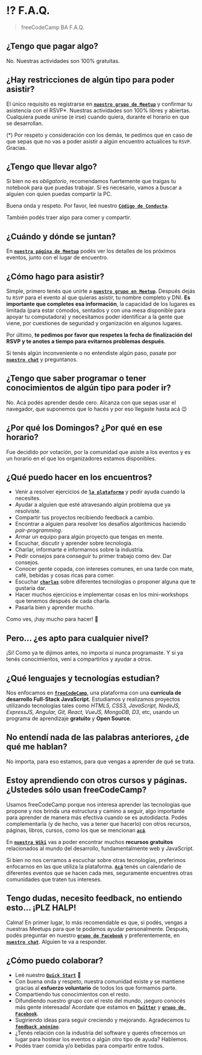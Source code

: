 # :interrobang: F.A.Q.

> freeCodeCamp BA F.A.Q.

## ¿Tengo que pagar algo?

No. Nuestras actividades son 100% gratuitas. 

## ¿Hay restricciones de algún tipo para poder asistir?

El único requisito es registrarse en **[`nuestro grupo de Meetup`](bit.ly/fccba-meetup)** y confirmar tu asistencia con el RSVP*. Nuestras actividades son 100% libres y abiertas. Cualquiera puede unirse (e irse) cuando quiera, durante el horario en que se desarrollan. 

(*) Por respeto y consideración con los demás, te pedimos que en caso de que sepas que no vas a poder asistir a algún encuentro actualices tu `RSVP`. Gracias.

## ¿Tengo que llevar algo?

Si bien no es *obligatorio*, recomendamos fuertemente que traigas tu notebook para que puedas trabajar. Si es necesario, vamos a buscar a alguien con quien puedas compartir la PC.

Buena onda y respeto. Por favor, leé nuestro **[`Código de Conducta`](bit.ly/fccba-codigo)**.

También podés traer algo para comer y compartir.

## ¿Cuándo y dónde se juntan?

En **[`nuestra página de Meetup`](bit.ly/fccba-meetup)** podés ver los detalles de los próximos eventos, junto con el lugar de encuentro.

## ¿Cómo hago para asistir?

Simple, primero tenés que unirte a **[`nuestro grupo en Meetup`](bit.ly/fccba-meetup)**. Después dejás tu `RSVP` para el evento al que quieras asistir, tu nombre completo y DNI. **Es importante que completes esa información**, la capacidad de los lugares es limitada (para estar cómodos, sentados y con una mesa disponible para apoyar tu computadora) y necesitamos poder identificar a la gente que viene, por cuestiones de seguridad y organización en algunos lugares.

Por último, **te pedimos por favor que respetes la fecha de finalización del RSVP y te anotes a tiempo para evitarnos problemas después**.

Si tenés algún inconveniente o no entendiste algún paso, pasate por **[`nuestro chat`](bit.ly/fccba-chat)** y preguntanos. 

## ¿Tengo que saber programar o tener conocimientos de algún tipo para poder ir?

No. Acá podés aprender desde cero. Alcanza con que sepas usar el navegador, que suponemos que lo hacés y por eso llegaste hasta acá :wink:

## ¿Por qué los Domingos? ¿Por qué en ese horario?

Fue decidido por votación, por la comunidad que asiste a los eventos y es un horario en el que los organizadores estamos disponibles.

## ¿Qué puedo hacer en los encuentros?

- Venir a resolver ejercicios de **[`la plataforma`](https://www.freecodecamp.org/map)** y pedir ayuda cuando la necesites. 
- Ayudar a alguien que esté atravesando algún problema que ya resolviste.
- Compartir tus proyectos recibiendo feedback a cambio.  
- Encontrar a alguien para resolver los desafíos algorítmicos haciendo *pair-programming*.
- Armar un equipo para algún proyecto que tengas en mente.
- Escuchar, discutir y aprender sobre tecnología.
- Charlar, informarte e informarnos sobre la industria.
- Pedir consejos para conseguir tu primer trabajo como dev. Dar consejos.
- Conocer gente copada, con intereses comunes, en una tarde con mate, café, bebidas y cosas ricas para comer.
- Escuchar **[`charlas`](bit.ly/fccba-charlas)** sobre diferentes tecnologías o proponer alguna que te gustaría dar.
- Hacer muchos ejercicios e implementar cosas en los mini-workshops que tenemos después de cada charla.
- Pasarla bien y aprender mucho. 

Como ves, ¡hay mucho para hacer! :rainbow:

## Pero... ¿es apto para cualquier nivel?

¡Si! Como ya te dijimos antes, no importa si nunca programaste. Y si ya tenés conocimientos, vení a compartirlos y ayudar a otros.

## ¿Qué lenguajes y tecnologías estudian?

Nos enfocamos en **[`freeCodeCamp`](https://www.freecodecamp.org/)**, una plataforma con una **currícula de desarrollo Full-Stack JavaScript.** Estudiamos y realizamos proyectos utilizando tecnologías tales como *HTML5, CSS3, JavaScript, NodeJS, ExpressJS, Angular, Git, React, VueJS, MongoDB, D3*, etc, usando un programa de aprendizaje **gratuito** y **Open Source**.

## No entendí nada de las palabras anteriores, ¿de qué me hablan?

No importa, para eso estamos, para que vengas a aprender de qué se trata.

## Estoy aprendiendo con otros cursos y páginas. ¿Ustedes sólo usan freeCodeCamp?

Usamos freeCodeCamp porque nos interesa aprender las tecnologías que propone y nos brinda una estructura y camino a seguir, algo importante para aprender de manera más efectiva cuando se es autodidacta. Podés complementarla (y de hecho, vas a tener que hacerlo) con otros recursos, páginas, libros, cursos, como los que se mencionan **[`acá`](https://github.com/FreeCodeCampBA/quick-start#recursos-gratuitos-complementarios)**.

En **[`nuestra Wiki`](https://freecodecampba.org/wiki/)** vas a poder encontrar muchos **recursos gratuitos** relacionados al mundo del desarrollo, fundamentalmente web y JavaScript.

Si bien no nos cerramos a escuchar sobre otras tecnologías, preferimos enfocarnos en las que utiliza la plataforma. **[`Acá`](http://meetupjs.com.ar/calendario.html)** tenés un calendario de diferentes eventos que se hacen cada mes, seguramente encuentres otras comunidades que traten tus intereses.

## Tengo dudas, necesito feedback, no entiendo esto... ¡PLZ HALP!

Calma! En primer lugar, lo más recomendable es que, si podés, vengas a nuestras Meetups para que te podamos ayudar personalmente. Después, podés preguntar en nuestro **[`grupo de Facebook`](bit.ly/fccba-facebook)** y preferentemente, en **[`nuestro chat`](bit.ly/fccba-chat)**. Alguien te va a responder.

## ¿Cómo puedo colaborar?

- Leé nuestro **[`Quick Start`](bit.ly/fccba-quick-start)** :rocket:
- Con buena onda y respeto, nuestra comunidad existe y se mantiene gracias al **esfuerzo voluntario** de todos los que formamos parte.
- Compartiendo tus conocimientos con el resto.
- Difundiendo nuestro grupo con el resto del mundo, ¡seguro conocés más gente interesada! Acordate que estamos en **[`Twitter`](bit.ly/fccba-twitter)** y **[`grupo de Facebook`](bit.ly/fccba-facebook)**.
- Sugiriendo ideas para seguir creciendo y mejorando. Agradecemos tu **[`feedback anónimo`](bit.ly/fccba-feedback)**.
- ¿Tenés relación con la industria del software y querés ofrecernos un lugar para hostear los eventos o algún otro tipo de ayuda? Hablemos.
- Podés traer comida y/o bebidas para compartir entre todos.
